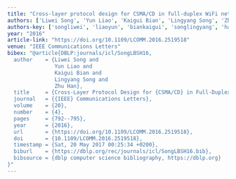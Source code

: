 ```yaml
---
title: "Cross-layer protocol design for CSMA/CD in full-duplex WiFi networks"
authors: ['Liwei Song', 'Yun Liao', 'Kaigui Bian', 'Lingyang Song', 'Zhu Han']
authors-key: ['songliwei', 'liaoyun', 'biankaigui', 'songlingyang', 'hanzhu']
year: "2016"
article-link: "https://doi.org/10.1109/LCOMM.2016.2519518"
venue: "IEEE Communications Letters"
bibex: "@article{DBLP:journals/icl/SongLBSH16,
  author    = {Liwei Song and
               Yun Liao and
               Kaigui Bian and
               Lingyang Song and
               Zhu Han},
  title     = {Cross-Layer Protocol Design for {CSMA/CD} in Full-Duplex WiFi Networks},
  journal   = {{IEEE} Communications Letters},
  volume    = {20},
  number    = {4},
  pages     = {792--795},
  year      = {2016},
  url       = {https://doi.org/10.1109/LCOMM.2016.2519518},
  doi       = {10.1109/LCOMM.2016.2519518},
  timestamp = {Sat, 20 May 2017 00:25:34 +0200},
  biburl    = {https://dblp.org/rec/journals/icl/SongLBSH16.bib},
  bibsource = {dblp computer science bibliography, https://dblp.org}
}"
---
```


